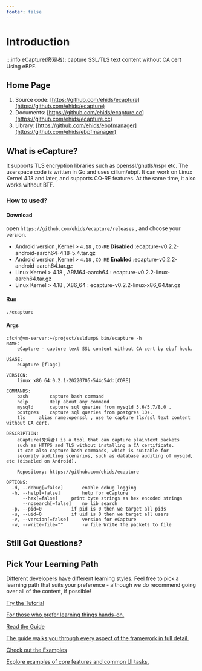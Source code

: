 ```yaml
---
footer: false
---
```


# Introduction

:::info eCapture(旁观者):  capture SSL/TLS text content without CA cert Using eBPF.

## Home Page

1. Source code: [https://github.com/ehids/ecapture](https://github.com/ehids/ecapture)
2. Documents: [https://github.com/ehids/ecapture.cc](https://github.com/ehids/ecapture.cc)
3. Library: [https://github.com/ehids/ebpfmanager](https://github.com/ehids/ebpfmanager)


## What is eCapture?
It supports TLS encryption libraries such as openssl/gnutls/nspr etc. The userspace code is written in Go and uses cilium/ebpf. It can work on Linux Kernel 4.18 and later, and supports CO-RE features. At the same time, it also works without BTF.

### How to used?

#### Download

open `https://github.com/ehids/ecapture/releases` , and choose your version.

* Android version ,Kernel > `4.18` , `CO-RE` **Disabled** :ecapture-v0.2.2-android-aarch64-4.18-5.4.tar.gz
* Android version ,Kernel > `4.18` , `CO-RE` **Enabled** :ecapture-v0.2.2-android-aarch64.tar.gz
* Linux Kernel > 4.18 , ARM64-aarch64 : ecapture-v0.2.2-linux-aarch64.tar.gz
* Linux Kernel > 4.18 , X86_64 : ecapture-v0.2.2-linux-x86_64.tar.gz

#### Run

```shell
./ecapture 
```

#### Args
```shell
cfc4n@vm-server:~/project/ssldump$ bin/ecapture -h
NAME:
	eCapture - capture text SSL content without CA cert by ebpf hook.

USAGE:
	eCapture [flags]

VERSION:
	linux_x86_64:0.2.1-20220705-544c54d:[CORE]

COMMANDS:
	bash		capture bash command
	help		Help about any command
	mysqld		capture sql queries from mysqld 5.6/5.7/8.0 .
	postgres	capture sql queries from postgres 10+.
	tls		alias name:openssl , use to capture tls/ssl text content without CA cert.

DESCRIPTION:
	eCapture(旁观者) is a tool that can capture plaintext packets
	such as HTTPS and TLS without installing a CA certificate.
	It can also capture bash commands, which is suitable for
	security auditing scenarios, such as database auditing of mysqld, etc (disabled on Android).

	Repository: https://github.com/ehids/ecapture

OPTIONS:
  -d, --debug[=false]		enable debug logging
  -h, --help[=false]		help for eCapture
      --hex[=false]		print byte strings as hex encoded strings
      --nosearch[=false]	no lib search
  -p, --pid=0			if pid is 0 then we target all pids
  -u, --uid=0			if uid is 0 then we target all users
  -v, --version[=false]		version for eCapture
  -w, --write-file=""		-w file Write the packets to file
```


## Still Got Questions?

[//]: # ([comment]: <> TODO: dead link)
[comment]: <> (More Detail [Quick-Start]&#40;/guide/quick-start&#41;.)

## Pick Your Learning Path

Different developers have different learning styles. Feel free to pick a learning path that suits your preference - although we do recommend going over all of the content, if possible!

<div class="vt-box-container next-steps">
  <a class="vt-box" href="/tutorial/">
    <p class="next-steps-link">Try the Tutorial</p>
    <p class="next-steps-caption">For those who prefer learning things hands-on.</p>
  </a>
  <a class="vt-box" href="/guide/quick-start.html">
    <p class="next-steps-link">Read the Guide</p>
    <p class="next-steps-caption">The guide walks you through every aspect of the framework in full detail.</p>
  </a>
  <a class="vt-box" href="/examples/">
    <p class="next-steps-link">Check out the Examples</p>
    <p class="next-steps-caption">Explore examples of core features and common UI tasks.</p>
  </a>
</div>
